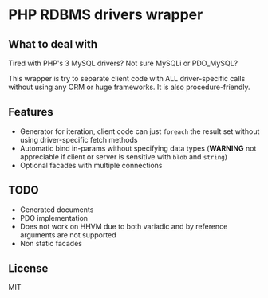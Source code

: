 # PHP RDBMS drivers wrapper
## What to deal with
Tired with PHP's 3 MySQL drivers? Not sure MySQLi or PDO_MySQL?

This wrapper is try to separate client code with ALL driver-specific calls without using any ORM or huge frameworks. It is also procedure-friendly.

## Features

* Generator for iteration, client code can just `foreach` the result set without using driver-specific fetch methods
* Automatic bind in-params without specifying data types (**WARNING** not appreciable if client or server is sensitive with `blob` and `string`)
* Optional facades with multiple connections

## TODO
* Generated documents
* PDO implementation
* Does not work on HHVM due to both variadic and by reference arguments are not supported
* Non static facades

## License
MIT